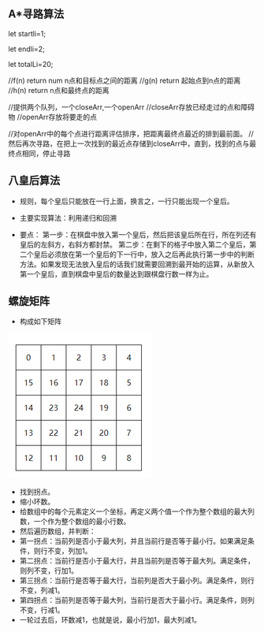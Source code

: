 ## A*寻路算法

let startli=1;

let endli=2;

let totalLi=20;

//f(n) return num n点和目标点之间的距离 
//g(n) return 起始点到n点的距离
//h(n) return n点和最终点的距离

//提供两个队列，一个closeArr,一个openArr
//closeArr存放已经走过的点和障碍物
//openArr存放将要走的点

//对openArr中的每个点进行距离评估排序，把距离最终点最近的排到最前面。
//然后再次寻路，在把上一次找到的最近点存储到closeArr中，直到，找到的点与最终点相同，停止寻路


## 八皇后算法

- 规则，每个皇后只能放在一行上面，换言之，一行只能出现一个皇后。

- 主要实现算法：利用递归和回溯

- 要点：
第一步：在棋盘中放入第一个皇后，然后把该皇后所在行，所在列还有皇后的左斜方，右斜方都封禁。
第二步：在剩下的格子中放入第二个皇后，第二个皇后必须放在第一个皇后的下一行中，放入之后再此执行第一步中的判断方法。如果发现无法放入皇后的话我们就需要回溯到最开始的运算，从新放入第一个皇后，直到棋盘中皇后的数量达到跟棋盘行数一样为止。


## 螺旋矩阵

- 构成如下矩阵
  
![Alt text](./螺旋矩阵.png)

- 找到拐点。
- 缩小环数。
- 给数组中的每个元素定义一个坐标，再定义两个值一个作为整个数组的最大列数，一个作为整个数组的最小行数。
- 然后遍历数组，并判断：
- 第一拐点：当前列是否小于最大列，并且当前行是否等于最小行。如果满足条件，则行不变，列加1。
- 第二拐点：当前行是否小于最大行，并且当前列是否等于最大列。满足条件，则列不变，行加1。
- 第三拐点：当前行是否等于最大行，当前列是否大于最小列。满足条件，则行不变，列减1。
- 第四拐点：当前列是否等于最大列，当前行是否大于最小行。满足条件，则列不变，行减1。
- 一轮过去后，环数减1，也就是说，最小行加1，最大列减1。

## 